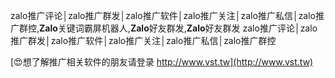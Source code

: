 zalo推广评论│zalo推广群发│zalo推广软件│zalo推广关注│zalo推广私信│zalo推广群控,**Zalo**关键词霸屏机器人,**Zalo**好友群发,**Zalo**好友群发
zalo推广评论│zalo推广群发│zalo推广软件│zalo推广关注│zalo推广私信│zalo推广群控

[😍想了解推广相关软件的朋友请登录 http://www.vst.tw](http://www.vst.tw)



